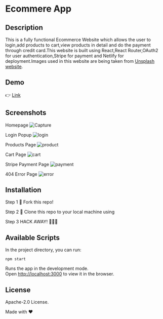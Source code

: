 # Ecommere App

## Description

This is a fully functional Ecommerce Website which allows the user to login,add products to cart,view products in detail and do the payment through credit card.This website is built using React,React Router,OAuth2 for user authentication,Stripe for payment and Netlify for deployment.Images used in this website are being taken from [Unsplash website](https://unsplash.com).

## Demo

👉 [Link](https://sharp-panini-fcdabb.netlify.app/)

## Screenshots

Homepage
![Capture](https://user-images.githubusercontent.com/4997491/116504126-47246500-a8d5-11eb-8852-b41d9b1a77e6.JPG)

Login Popup
![login](https://user-images.githubusercontent.com/4997491/116504932-2eb54a00-a8d7-11eb-8793-35e7fb4b91fb.JPG)

Products Page
![product](https://user-images.githubusercontent.com/4997491/116504383-c6199d80-a8d5-11eb-89aa-3c4874d009e1.JPG)

Cart Page
![cart](https://user-images.githubusercontent.com/4997491/116504661-75567480-a8d6-11eb-9ed3-187502655349.JPG)

Stripe Payment Page
![payment](https://user-images.githubusercontent.com/4997491/116504802-d41bee00-a8d6-11eb-9913-6cc0e7f22302.JPG)

404 Error Page
![error](https://user-images.githubusercontent.com/4997491/116504553-2a3c6180-a8d6-11eb-8f13-11a1778afa93.JPG)

## Installation

Step 1
🍴 Fork this repo!

Step 2
👯 Clone this repo to your local machine using

Step 3
HACK AWAY! 🔨🔨🔨

## Available Scripts

In the project directory, you can run:

`npm start`

Runs the app in the development mode.<br />
Open [http://localhost:3000](http://localhost:3000) to view it in the browser.

## License

Apache-2.0 License.

Made with ❤
